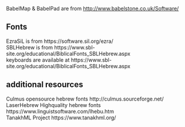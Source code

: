 BabelMap & BabelPad are from http://www.babelstone.co.uk/Software/ <br>
<h2> Fonts </h2>
EzraSiL is from https://software.sil.org/ezra/ <br>
SBLHebrew is from https://www.sbl-site.org/educational/BiblicalFonts_SBLHebrew.aspx <br>
keyboards are available at https://www.sbl-site.org/educational/BiblicalFonts_SBLHebrew.aspx <br>
<h2> additional resources </h2>
Culmus opensource hebrew fonts http://culmus.sourceforge.net/ <br>
LaserHebrew Highquality hebrew fonts https://www.linguistsoftware.com/lhebu.htm <br>
TanakhML Project https://www.tanakhml.org/ <br>


